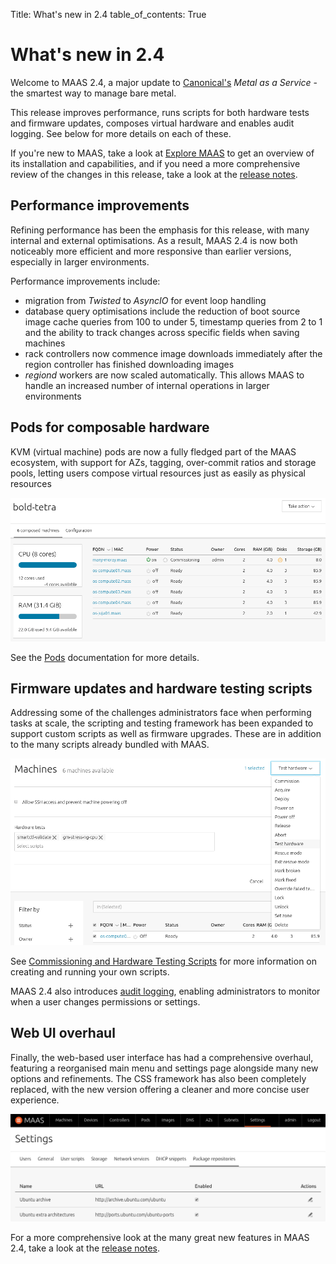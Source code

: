 Title: What's new in 2.4
table_of_contents: True

# What's new in 2.4

Welcome to MAAS 2.4, a major update to [Canonical's][canonical] *Metal as a
Service* - the smartest way to manage bare metal.

This release improves performance, runs scripts for both hardware
tests and firmware updates, composes virtual hardware and enables audit
logging. See below for more details on each of these.

If you're new to MAAS, take a look at [Explore MAAS][explore-maas] to
get an overview of its installation and capabilities, and if you need a more
comprehensive review of the changes in this release, take a look at the
[release notes][release-notes].

## Performance improvements

Refining performance has been the emphasis for this release, with many 
internal and external optimisations. As a result, MAAS 2.4 is now both
noticeably more efficient and more responsive than earlier versions, especially
in larger environments.

Performance improvements include:

- migration from *Twisted* to *AsyncIO* for event loop handling
- database query optimisations include the reduction of boot source image cache queries
  from 100 to under 5, timestamp queries from 2 to 1 and the ability to track
  changes across specific fields when saving machines
- rack controllers now commence image downloads immediately after the region
  controller has finished downloading images
- *regiond* workers are now scaled automatically. This allows MAAS to handle an
  increased number of internal operations in larger environments

## Pods for composable hardware

KVM (virtual machine) pods are now a fully fledged part of the MAAS ecosystem,
with support for AZs, tagging, over-commit ratios and storage pools, letting
users compose virtual resources just as easily as physical resources

![pod compose machine commissioning][img__pod-compose-machine-commissioning]

See the [Pods][pods-doc] documentation for more details.

## Firmware updates and hardware testing scripts 

Addressing some of the challenges administrators face when performing tasks at
scale, the scripting and testing framework has been expanded to support custom
scripts as well as firmware upgrades. These are in addition to the many scripts
already bundled with MAAS.

![select custom script][nodes-hw-scripts__select]

See [Commissioning and Hardware Testing Scripts][test-scripts] for more
information on creating and running your own scripts.

MAAS 2.4 also introduces [audit logging][audit-logging], enabling
administrators to monitor when a user changes permissions or settings.

## Web UI overhaul

Finally, the web-based user interface has had a comprehensive overhaul,
featuring a reorganised main menu and settings page alongside many new options
and refinements. The CSS framework has also been completely replaced, with the
new version offering a cleaner and more concise user experience.

![new web UI][whatsnew]

For a more comprehensive look at the many great new features in MAAS 2.4, take
a look at the [release notes][release-notes].

<!-- LINKS -->
[explore-maas]: intro-explore.md
[canonical]: https://www.canonical.com/
[release-notes]: release-notes.md
[pods-doc]: https://docs.maas.io/2.4/en/nodes-comp-hw
[test-scripts]: https://docs.maas.io/2.4/en/nodes-scripts
[audit-logging]: https://docs.maas.io/2.4/en/manage-audit-events

[img__pod-compose-machine-commissioning]: ../media/nodes-comp-hw__2.4_pod-compose-machine-commissioning.png
[nodes-hw-scripts__select]: ../media/nodes-hw-scripts__2.4_select.png
[whatsnew]: ../media/whats-new__2.4_webui.png
